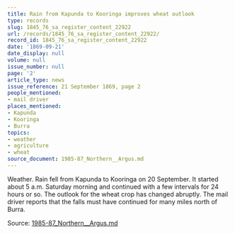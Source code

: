 ```yaml
---
title: Rain from Kapunda to Kooringa improves wheat outlook
type: records
slug: 1845_76_sa_register_content_22922
url: /records/1845_76_sa_register_content_22922/
record_id: 1845_76_sa_register_content_22922
date: '1869-09-21'
date_display: null
volume: null
issue_number: null
page: '2'
article_type: news
issue_reference: 21 September 1869, page 2
people_mentioned:
- mail driver
places_mentioned:
- Kapunda
- Kooringa
- Burra
topics:
- weather
- agriculture
- wheat
source_document: 1985-87_Northern__Argus.md
---
```


Weather.  Rain fell from Kapunda to Kooringa on 20 September.  It started about 5 a.m. Saturday morning and continued with a few intervals for 24 hours or so.  The outlook for the wheat crop has changed abruptly.  The mail driver reports that the falls must have continued for many miles north of Burra.

Source: [1985-87_Northern__Argus.md](/downloads/markdown/1985-87_Northern__Argus.md)
